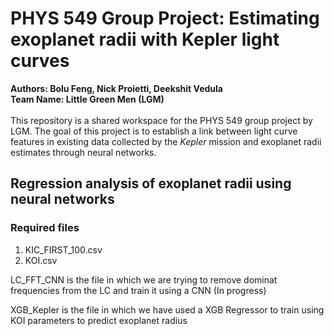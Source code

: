 # PHYS 549 Group Project: Estimating exoplanet radii with Kepler light curves
**Authors:  Bolu Feng, Nick Proietti, Deekshit Vedula**
<br/>
**Team Name: Little Green Men (LGM)**
<br/>
<br/>
This repository is a shared workspace for the PHYS 549 group project by LGM. The goal of this project is to establish a link between
light curve features in existing data collected by the *Kepler* mission and exoplanet radii estimates through neural networks.

## Regression analysis of exoplanet radii using neural networks
### Required files
1. KIC_FIRST_100.csv
2. KOI.csv


LC_FFT_CNN is the file in which we are trying to remove dominat frequencies from the LC and train it using a CNN (In progress)

XGB_Kepler is the file in which we have used a XGB Regressor to train using KOI parameters to predict exoplanet radius
